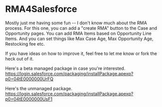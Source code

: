RMA4Salesforce
==============
Mostly just me having some fun -- I don't know much about the RMA process.
For this one, you can add a "create RMA" button to the Case and Opportunity pages.
You can add RMA Items based on Opportunity Line Items.
And you can set things like Max Case Age, Max Opportunity Age, Restocking fee etc.

If you have ideas on how to improve it, feel free to let me know or fork the heck out of it.

Here's a beta managed package in case you're interested.
https://login.salesforce.com/packaging/installPackage.apexp?p0=04tE0000000UrFQ

Here's the unmanaged package.
https://login.salesforce.com/packaging/installPackage.apexp?p0=04tE0000000UsF1
